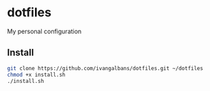 # dotfiles

My personal configuration

## Install

```bash
git clone https://github.com/ivangalbans/dotfiles.git ~/dotfiles
chmod +x install.sh
./install.sh
```

